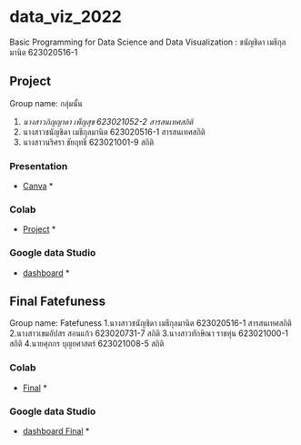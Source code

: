 # data_viz_2022
Basic Programming for Data Science and Data Visualization : ชนัญชิดา เมธีกุลมานิต 623020516-1
## Project 
Group name: กลุ่มนั้น
1. *นางสาวภิญญาดา เพ็ญสุข 623021052-2 สารสนเทศสถิติ* 
2. นางสาวชนัญชิดา เมธีกุลมานิต 623020516-1 สารสนเทศสถิติ
3. นางสาวนริศรา ชัยฤทธิ์ 623021001-9 สถิติ

### Presentation
* [Canva](https://github.com/Chanunchida-May/data_viz_2022/blob/main/Projectdashboard%20%E0%B8%AA%E0%B9%84%E0%B8%A5%E0%B8%94%E0%B9%8C%E0%B8%81%E0%B8%A5%E0%B8%B8%E0%B9%88%E0%B8%A1%E0%B8%99%E0%B8%B1%E0%B9%89%E0%B8%99_compressed.pdf) *

### Colab
* [Project](https://github.com/Chanunchida-May/data_viz_2022/blob/main/ProjectDashBoard.ipynb) *

### Google data Studio
* [dashboard](https://datastudio.google.com/reporting/1288b74c-eaff-4ed3-af5d-74c9ecc2e292) *

## Final Fatefuness 
Group name: Fatefuness 
1.นางสาวชนัญชิดา เมธีกุลมานิต 623020516-1 สารสนเทศสถิติ
2.นางสาวเขมอัปสร สอนแก้ว   623020731-7 สถิติ
3.นางสาวทักษิณา ราชหุ่น 623021000-1 สถิติ
4.นายศุภกร บุญยศาสตร์ 623021008-5 สถิติ

### Colab
* [Final](https://github.com/Chanunchida-May/data_viz_2022/blob/main/FinalExam.ipynb) *

### Google data Studio
* [dashboard Final](https://datastudio.google.com/s/lK0FS0XbFzs) *
